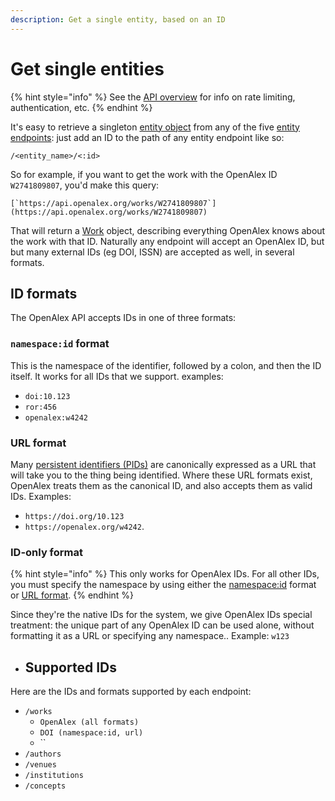 ```yaml
---
description: Get a single entity, based on an ID
---
```


# Get single entities

{% hint style="info" %}
See the [API overview](./) for info on rate limiting, authentication, etc.
{% endhint %}



It's easy to retrieve a singleton [entity object](https://docs.openalex.org/about-the-data#entity-objects) from any of the five [entity endpoints](https://docs.openalex.org/api#entity-endpoints): just add an ID to the path of any entity endpoint like so:

`/<entity_name>/<:id>`

So for example, if you want to get the work with the OpenAlex ID `W2741809807`, you'd make this query:

``[`https://api.openalex.org/works/W2741809807`](https://api.openalex.org/works/W2741809807)``

That will return a [Work](../about-the-data/work.md) object, describing everything OpenAlex knows about the work with that ID. Naturally any endpoint will accept an OpenAlex ID, but but many external IDs (eg DOI, ISSN) are accepted as well, in several formats.

## ID formats

The OpenAlex API accepts IDs in one of three formats:

### **`namespace:id` format**

This is the namespace of the identifier, followed by a colon, and then the ID itself. It works for all IDs that we support. examples:

* `doi:10.123`
* `ror:456`
* `openalex:w4242`

### URL format

Many [persistent identifiers (PIDs)](https://en.wikipedia.org/wiki/Persistent\_identifier) are canonically expressed as a URL that will take you to the thing being identified. Where these URL formats exist, OpenAlex treats them as the canonical ID, and also accepts them as valid IDs. Examples:

* &#x20;`https://doi.org/10.123`&#x20;
* `https://openalex.org/w4242`.&#x20;

### ID-only format

{% hint style="info" %}
This only works for OpenAlex IDs. For all other IDs, you must specify the namespace by using either the [namespace:id](get-single-entities.md#namespace-id) format or [URL format](get-single-entities.md#url).
{% endhint %}

Since they're the native IDs for the system, we give OpenAlex IDs special treatment: the unique part of any OpenAlex ID can be used alone, without formatting it as a URL or specifying any namespace.. Example: `w123`



* ## Supported IDs

Here are the IDs and formats supported by each endpoint:

* `/works`&#x20;
  * `OpenAlex (all formats)`
  * `DOI (namespace:id, url)`
  * ``
* `/authors`
* `/venues`
* `/institutions`
* `/concepts`

